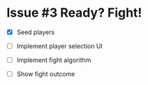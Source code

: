 
# Issue #3 Ready? Fight!

- [x] Seed players

- [ ] Implement player selection UI

- [ ] Implement fight algorithm

- [ ] Show fight outcome
